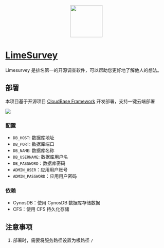 <p align="center">
  <img height="100px" src="./logo.svg" />
</p>

# [LimeSurvey](https://github.com/LimeSurvey/LimeSurvey)

Limesurvey 是排名第一的开源调查软件，可以帮助您更好地了解他人的想法。

## 部署

本项目基于开源项目 [CloudBase Framework](https://github.com/Tencent/cloudbase-framework) 开发部署，支持一键云端部署

[![](https://main.qcloudimg.com/raw/67f5a389f1ac6f3b4d04c7256438e44f.svg)](https://console.cloud.tencent.com/tcb/env/index?action=CreateAndDeployCloudBaseProject&appUrl=https%3A%2F%2Fgithub.com%2FTencent-Cloud-Plugins%2FTencentCloudBase-LimeSurvey&branch=master)

### 配置
- `DB_HOST`: 数据库地址
- `DB_PORT`: 数据库端口
- `DB_NAME`: 数据库名称
- `DB_USERNAME`: 数据库用户名
- `DB_PASSWORD`：数据库密码
- `ADMIN_USER`：应用用户账号
- `ADMIN_PASSWORD`：应用用户密码

### 依赖

- CynosDB：使用 CynosDB 数据库存储数据
- CFS：使用 CFS 持久化存储

## 注意事项

1. 部署时，需要将服务路径设置为根路径 `/`
